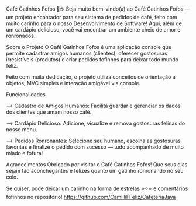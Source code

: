 Café Gatinhos Fofos 🐾☕️
Seja muito bem-vindo(a) ao Café Gatinhos Fofos — um projeto encantador para seu sistema de pedidos de café, feito com muito carinho para o nosso Desenvolvimento de Software! Aqui, além de um cardápio delicioso, você vai encontrar um ambiente cheio de amor e ronronados.

Sobre o Projeto
O Café Gatinhos Fofos é uma aplicação console que permite cadastrar amigos humanos (clientes), oferecer gostosuras irresistíveis (produtos) e criar pedidos fofinhos para deixar todo mundo feliz.

Feito com muita dedicação, o projeto utiliza conceitos de orientação a objetos, MVC simples e interação amigável via console.

Funcionalidades

--> Cadastro de Amigos Humanos: Facilita guardar e gerenciar os dados dos clientes que amam nosso café.

--> Cardápio Delicioso: Adicione, visualize e remova gostosuras felinas do nosso menu.

--> Pedidos Ronronantes: Selecione seu humano, escolha as gostosuras favoritas e finalize o pedido com sucesso — tudo acompanhado de muito miado e fofura!



Agradecimentos
Obrigado por visitar o Café Gatinhos Fofos! Que seus dias sejam tão aconchegantes e felizes quanto um gatinho ronronando no seu colo.

Se quiser, pode deixar um carinho na forma de estrelas ⭐️⭐️⭐️ e comentários fofinhos no repositório!
https://github.com/CamilliFFeliz/CafeteriaJava
